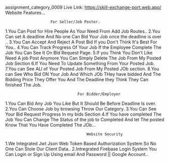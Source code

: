 assignment_category_0009
Live Link: https://skill-exchange-port.web.app/
Website Features...

                        For Seller/Job Poster.

1.You Can Post for Hire People As Your Need From Add Job Routes..
2.You Can set A deadline And No one Can Bid Your Job once the deadline is over ..
3.You Can Accept And Reject A Post Bid If you Don't Think It's Best For You..
4.You Can Track Progress Of Your Job If the Employee Complete The Job You Can See It On BId Request Page.
5.If you Think You Don't Like Need A job Post Anymore You Can Simply Delete The Job From My Posted Job Section
6.If You Need To Update Something From Your Posted Job.
7.You can See ALl of Your Posted Job From My Posted JOb section.
8.You can See Who Bid ON Your Job And Which JOb THey have bidded And The Bidding Price They Offer You And The Deadline they Think They Can finished The Job. 

                                    For Bidder/Employer
                                    
1.You Can Bid Any Job You Like But It Should Be Before Deadline Is over.
2.You Can Choose Job by browsing Throw Our Category.
3.You Can See Your Bid Request Progress In my bids Section
4.If You have completed The Job You Can Change The Status of the job to Completed And let The posted Know That You Have Completed The JOb...

                                        Website Security 
1.We Integrated Jwt Json Web Token Based Authorization System So No One Can Stole Our Client Data..
2.Intregrated Firebase Login System You Can Login or Sign Up Using email And Password || Google Account..
